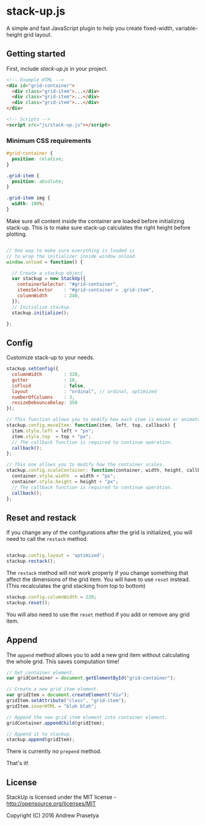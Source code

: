 # stack-up.js

A simple and fast JavaScript plugin to help you create fixed-width, variable-height grid layout.

## Getting started

First, include _stack-up.js_ in your project.

```html
<!-- Example HTML -->
<div id="grid-container">
  <div class="grid-item">...</div>
  <div class="grid-item">...</div>
  <div class="grid-item">...</div>
</div>

<!-- Scripts -->
<script src="js/stack-up.js"></script>
```

### Minimum CSS requirements

```css
#grid-container {
  position: relative;
}

.grid-item {
  position: absolute;
}

.grid-item img {
  width: 100%;
}
```

Make sure all content inside the container are loaded before initializing stack-up.
This is to make sure stack-up calculates the right height before plotting.

```javascript

// One way to make sure everything is loaded is
// to wrap the initializer inside window onload.
window.onload = function() {

  // Create a stackup object.
  var stackup = new StackUp({
    containerSelector: "#grid-container",
    itemsSelector    : "#grid-container > .grid-item",
    columnWidth      : 240,
  });
  // Initialize stackup.
  stackup.initialize();

};
```

## Config

Customize stack-up to your needs.

```javascript
stackup.setConfig({
  columnWidth        : 320,
  gutter             : 18,
  isFluid            : false,
  layout             : "ordinal", // ordinal, optimized
  numberOfColumns    : 3,
  resizeDebounceDelay: 350
});

// This function allows you to modify how each item is moved or animated.
stackup.config.moveItem: function(item, left, top, callback) {
  item.style.left = left + "px";
  item.style.top  = top + "px";
  // The callback function is required to continue operation.
  callback();
};

// This one allows you to modify how the container scales.
stackup.config.scaleContainer: function(container, width, height, callback) {
  container.style.width  = width + "px";
  container.style.height = height + "px";
  // The callback function is required to continue operation.
  callback();
};
```

## Reset and restack

If you change any of the configurations after the grid is initialized,
you will need to call the `restack` method.

```javascript

stackup.config.layout = 'optimized';
stackup.restack();
```

The `restack` method will not work properly if you change something that affect the dimensions of the grid item.
You will have to use `reset` instead. (This recalculates the grid stacking from top to bottom)

```javascript
stackup.config.columnWidth = 220;
stackup.reset();
```

You will also need to use the `reset` method if you add or remove any grid item.

## Append

The `append` method allows you to add a new grid item without calculating the whole grid.
This saves computation time!

```javascript
// Get container element.
var gridContainer = document.getElementById("grid-container");

// Create a new grid item element.
var gridItem = document.createElement("div");
gridItem.setAttribute("class", "grid-item");
gridItem.innerHTML = "blah blah";

// Append the new grid item element into container element.
gridContainer.appendChild(gridItem);

// Append it to stackup.
stackup.append(gridItem);
```

There is currently no `prepend` method.

That's it!

## License

StackUp is licensed under the MIT license - http://opensource.org/licenses/MIT

Copyright (C) 2016 Andrew Prasetya
